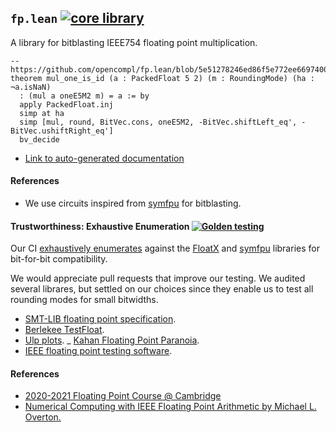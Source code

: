 ## `fp.lean` [![core library](https://github.com/opencompl/fp.lean/actions/workflows/ci.yml/badge.svg)](https://github.com/opencompl/fp.lean/actions/workflows/ci.yml)

A library for bitblasting IEEE754 floating point multiplication.

```lean
-- https://github.com/opencompl/fp.lean/blob/5e51278246ed86f5e772ee6697400c163b56d5e3/Fp/Multiplication.lean#L82
theorem mul_one_is_id (a : PackedFloat 5 2) (m : RoundingMode) (ha : ¬a.isNaN)
  : (mul a oneE5M2 m) = a := by
  apply PackedFloat.inj
  simp at ha
  simp [mul, round, BitVec.cons, oneE5M2, -BitVec.shiftLeft_eq', -BitVec.ushiftRight_eq']
  bv_decide
```

- [Link to auto-generated documentation](https://opencompl.github.io/fp.lean/Fp/Multiplication.html)

#### References


- We use circuits inspired from [symfpu](https://github.com/martin-cs/symfpu) for bitblasting.

#### Trustworthiness: Exhaustive Enumeration [![Golden testing](https://github.com/opencompl/fp.lean/actions/workflows/golden.yml/badge.svg)](https://github.com/opencompl/fp.lean/actions/workflows/golden.yml)

Our CI [exhaustively enumerates](https://github.com/opencompl/fp.lean/actions/runs/14981167344/job/42085394430) against the [FloatX](https://github.com/oprecomp/FloatX) and [symfpu](https://github.com/martin-cs/symfpu) libraries
for bit-for-bit compatibility.

We would appreciate pull requests that improve our testing.
We audited several librares, but settled on our choices since they enable us to
test all rounding modes for small bitwidths.

- [SMT-LIB floating point specification](https://smt-lib.org/theories-FloatingPoint.shtml).
- [Berlekee TestFloat](https://www.jhauser.us/arithmetic/TestFloat.html).
- [Ulp plots](https://blogs.mathworks.com/cleve/2017/01/23/ulps-plots-reveal-math-function-accurary/).
_ [Kahan Floating Point Paranoia](https://people.math.sc.edu/Burkardt/c_src/paranoia/paranoia.c).
- [IEEE floating point testing software](https://www.math.utah.edu/~beebe/software/ieee/).


#### References

- [2020-2021 Floating Point Course @ Cambridge](https://www.cl.cam.ac.uk/teaching/1011/FPComp/)
- [Numerical Computing with IEEE Floating Point Arithmetic by Michael L. Overton.](https://dl.acm.org/doi/pdf/10.1145/103162.103163)
